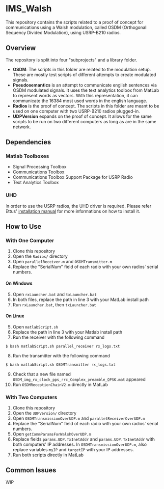 # IMS_Walsh

This repository contains the scripts related to a proof of concept for communications using a Walsh modulation, called OSDM (Orthogonal Sequency Divided Modulation), using USRP-B210 radios.

## Overview

The repository is split into four "subprojects" and a library folder.

- **OSDM**: The scripts in this folder are related to the modulation setup. These are mostly test scripts of different attempts to create modulated signals.
- **Pseudosemantics** is an attempt to communicate english sentences via OSDM modulated signals. It uses the text analytics toolbox from MatLab to represent words as vectors. With this representation, it can communicate the 16384 most used words in the english language.
- **Radios** is the proof of concept. The scripts in this folder are meant to be used on one computer with two USRP-B210 radios plugged-in.
- **UDPVersion** expands on the proof of concept. It allows for the same scripts to be run on two different computers as long as are in the same network.

## Dependencies

### Matlab Toolboxes

- Signal Processing Toolbox
- Communications Toolbox
- Communications Toolbox Support Package for USRP Radio
- Text Analytics Toolbox 

### UHD

In order to use the USRP radios, the UHD driver is required. Please refer Ettus' [installation manual](https://files.ettus.com/manual/page_install.html) for more informations on how to install it.

## How to Use

### With One Computer

1. Clone this repository
2. Open the `Radios/` directory
3. Open `parallelReceiver.m` and `OSDMTransmitter.m`
4. Replace the "SerialNum" field of each radio with your own radios' serial numbers.

#### On Windows
5. Open `rxLauncher.bat` and `txLauncher.bat`
6. In both files, replace the path in line 3 with your MatLab install path
7. Run `rxLauncher.bat`, then `txLauncher.bat`

#### On Linux
5. Open `matlabScript.sh`
6. Replace the path in line 3 with your Matlab install path
7. Run the receiver with the following command
```bash
$ bash matlabScript.sh parallel_receiver rx_logs.txt
```
8. Run the transmitter with the following command
```bash
$ bash matlabScript.sh OSDMTransmitter rx_logs.txt
```

9. Check that a new file named `OSDM_img_rx_clock_pps_rrc_Complex_preamble_QPSK.mat` appeared
10. Run `OSDMReceptionChainV2.m` directly in MatLab

### With Two Computers

1. Clone this repository
2. Open the `UDPVersion/` directory
3. Open `OSDMTransmissionOverUDP.m` and `parallelReceiverOverUDP.m`
4. Replace the "SerialNum" field of each radio with your own radios' serial numbers.
5. Open `getCommParamsForWalshOverUDP.m`
6. Replace fields `params.UDP.TxInetAddr` and `params.UDP.TxInetAddr` with both computers' IP addresses. In `OSDMTransmissionOverUDP.m`, also replace variables `myIP` and `targetIP` with your IP addresses.
7. Run both scripts directly in MatLab

## Common Issues

WIP
